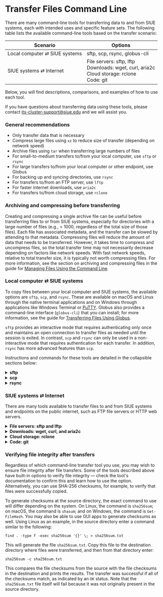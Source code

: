# Transfer Files Command Line

There are many command-line tools for transferring data to and from SIUE systems, each with intended uses and specific feature sets. The following table lists the available command-line tools based on the transfer scenario:

| Scenario | Options |
| --- | --- |
| Local computer ⇄ SIUE systems	| sftp, scp, rsync, globus-cli |
| SIUE systems ⇄ Internet	|   File servers: sftp, lftp<br>Downloads: wget, curl, aria2c<br>Cloud storage: rclone<br>Code: git<br>

Below, you will find descriptions, comparisons, and examples of how to use each tool.

If you have questions about transferring data using these tools, please contact its-cluster-support@siue.edu and we will assist you.

### General recommendations

- Only transfer data that is necessary
- Compress large files using `xz` to reduce size of transfer (depending on network speed)
- Archive files using `tar` when transferring large numbers of files
- For small-to-medium transfers to/from your local computer, use `sftp` or `rsync`
- For large transfers to/from your local computer or other endpoint, use Globus
- For backing up and syncing directories, use `rsync`
- For transfers to/from an FTP server, use `lftp`
- For faster internet downloads, use `aria2c`
- For transfers to/from cloud storage, use `rclone`

### Archiving and compressing before transferring

Creating and compressing a single archive file can be useful before transferring files to or from SIUE systems, especially for directories with a large number of files (e.g., > 1000, regardless of the total size of those files). Each file has associated metadata, and the transfer can be slowed by attending to that metadata. Compressing files will reduce the amount of data that needs to be transferred. However, it takes time to compress and uncompress files, so the total transfer time may not necessarily decrease depending on factors like network speeds. With fast network speeds, relative to total transfer size, it is typically not worth compressing files. For more information, see the section on archiving and compressing files in the guide for [Managing Files Using the Command Line](user_guides/data_management/manage_files_command_line?id=archiving-and-compressing-files).

### Local computer ⇄ SIUE systems

To copy files between your local computer and SIUE systems, the available options are `sftp`, `scp`, and `rsync`. These are available on macOS and Linux through the native terminal applications and on Windows through applications like Windows Terminal or [PuTTY](https://www.putty.org/). Globus also provides a command-line interface (`globus-cli`) that you can install; for more information, see the guide for [Transferring Files Using Globus](user_guides/data_management/transfer_files_globus.md).

`sftp` provides an interactive mode that requires authenticating only once and maintains an open connection to transfer files as needed until the session is exited. In contrast, `scp` and `rsync` can only be used in a non-interactive mode that requires authentication for each transfer. In addition, `rsync` has more advanced features than `scp`.

Instructions and commands for these tools are detailed in the collapsible sections below:

<details>
  <summary>
    <b>sftp</b>
  </summary>

#### Using sftp

`sftp` is a client program for transferring files using the Secure File Transfer Protocol (SFTP). It can be used in interactive or non-interactive modes to copy files between two computers over a network, one local and one remote. In interactive mode, it requires an initial login and authentication, but your session will remain open until you exit or are otherwise disconnected. You will remain connected to SIUE systems with the ability to upload (`put`) and download (`get`) files without further authentication. This is a benefit of using `sftp` compared to the other command-line transfer tools.

To use `sftp` in interactive mode, from your local computer, first log in to a SIUE node like dtn.hpc.siue.edu authenticate via e-ID password:

```
sftp miwalls@dtn.hpc.siue.edu
```

If it is your first time logging in, you will be asked "Are you sure you want to continue connecting (yes/no)?". Enter "yes". You will see the following once you are connected:

```
Connected to dtn.hpc.siue.edu.
sftp>
```

Enter the `help` command to view all the available commands. Use commands like `pwd`, `ls`, and `cd`, and their local equivalents `lpwd`, `lls`, and `lcd`, to navigate to the source and destination directories for file transfers.

#### Navigating locally

```
sftp> lpwd
Local working directory: /home/miwalls
sftp> lcd myimages
sftp> lls
myplot1.jpg myplot2.jpg
```

#### Navigating remotely
```
sftp> pwd
Remote working directory: /home/miwalls
sftp> cd /scratch/miwalls/images
```

#### Uploading file/directory from local computer to SIUE systems

To upload a file, use the `put`command:

```
sftp> put myplot1.jpg myplot.jpg
Uploading myplot1.jpg to /scratch/miwalls/myplot.jpg
myplot1.jpg                                 100%   10KB   2.4MB/s   00:01    
```

To upload a directory, recursively, add the `-R` option and specify the path to the local directory (e.g., `put -R dir`).

#### Downloading file/directory from SIUE systems to local computer

To download a file, use the `get`command:

```
sftp> get myplot3.jpg myplot3.jpg
Fetching /scratch/miwalls/myplot3.jpg to myplot3.jpg
/scratch/miwalls/myplot3.jpg                100%   10KB   2.4MB/s   00:01    
```

To download a directory, recursively, add the `-R` option and specify the path to the remote directory (e.g., `get -R dir`).

</details>

<details>
  <summary>
    <b>scp</b>
  </summary>

#### Using scp

`scp`is a client program for transferring files using the Secure Copy Protocol (SCP). It copies files between two computers over a network, one local and one remote.

?> Note: Unlike `sftp`, login and authentication are requested for each use of the scpcommand.

A generic `scp` command is:

```
scp <options> source destination
```

where `source` and `destination` are file or directory paths and one of these is on a remote host where the syntax becomes `host:path`. With SIUE systems, the host is a login or transfer node. When the command is submitted, you will first need to enter your password and complete the Duo authentication, and then the transfer will begin.

To **upload** a local file to your project directory, for example, the destination is on a remote host. From your local computer, enter a command like the following:

```
scp /home/tommy/data.csv miwalls@dtn.hpc.siue.edu:/project/miwalls
```

To upload a directory, recursively, add the `-r` option and specify a local directory as the source.

To **download** a file from your project directory, for example, the source is on a remote host. From your local computer, enter a command like the following:

```
scp miwalls@dtn.hpc.siue.edu:/project/miwalls/data.csv /home/miwalls
```

To download a directory, recursively, add the `-r` option and specify a directory on the host as the source.

#### scp options

For large transfers, consider adding the `-C` option, which will compress the source files before transferring and automatically uncompress them after they are copied to the destination.

Enter `man scp` for more information and to view all available options.

</details>

<details>
  <summary>
    <b>rsync</b>
  </summary>

#### Using rsync
[Rsync](https://rsync.samba.org/) is a fast and versatile transfer tool for synchronizing files and directories. It is typically used to copy, sync, and back up directories between two computers over a network, one local and one remote, but it can also be used for local copying and syncing. It uses a delta-transfer algorithm to minimize the amount of data that needs to be transferred; only new or modified files in a directory will be transferred. By default, Rsync will use SSH to securely transfer files over network.

?> Note: Unlike `sftp`, login and authentication are requested for each use of the `rsync` command.

A generic `rsync` command is:

```
rsync <options> source destination
```

where `source` and `destination` are file or directory paths and one of these is on a remote host where the syntax becomes `host:path`. With SIUE systems, the host is a login or transfer node. When the command is submitted, you will first need to enter your e-ID password, then the transfer will begin.

To **upload** a local directory to your project directory, for example, the destination is on a remote host. From your local computer, enter a command like the following:

```
rsync -avh /home/miwalls/data miwalls@dtn.hpc.siue.edu.edu:/project/miwalls
```

To **download** a directory from your project directory, for example, the source is on a remote host. From your local computer, enter a command like the following:

```
rsync -avh miwalls@dtn.hpc.siue.edu:/project/miwalls/data /home/miwalls
```

The `-a` option enables archive mode, which recursively transfers directories and preserves permissions and modification times for files. The `-v` option enables verbose mode, which prints a log of the transfer. The `-h` option prints transfer size and related information in a human-readable format.

After making changes to a source directory, simply enter the same `rsync` command again to sync the destination directory. If files deleted from the source should also be deleted from the destination, add the `--del` option.

Please note that the `rsync` command is sensitive to a trailing `/` on the source directory (e.g., data vs data/). If not included, it will copy the directory as well as its contents to the destination directory as a new subdirectory. If included, it will not copy the directory itself but only the contents to the destination directory.

#### rsync options
Rsync provides many other options than those used in the examples above. Here are some other useful options:

| Option | Description |
| --- | --- |
| --del	| Delete files from destination if deleted from source |
| -z or --compress| Compress files during transfer |
| --append-verify | Keep, check, and update partially transferred files |
| --progress | Display progress of file transfers |
| --stats	| Print transfer statistics |

For transfers of large files that may take a long time, consider adding the `-z` option to compress files as well as the `--append-verify` option, which will keep partially transferred files. If the transfer is interrupted, re-entering the same command will restart the transfer where it stopped and append data to the partial file.

Enter `man rsync` or `rsync --help` for more more information and to view all available options.

Note: If you experience issues with disconnections during an `rsync` transfer, try adding the option `--timeout=60` to keep the connection alive for 60 seconds in case the transfer idles. Sometimes network latency can cause disconnects.

</details>

### SIUE systems ⇄ Internet

There are many tools available to transfer files to and from SIUE systems and endpoints on the public internet, such as FTP file servers or HTTP web servers.

<details>
  <summary>
    <b>File servers: sftp and lftp</b>
  </summary>

#### Using sftp and lftp

For file servers that use the SFTP protocol, you can use the `sftp` program to transfer files. Examples of how to use `sftp` can be found in the previous section on `sftp` above, with the only difference being the remote server that you interact with.

For file servers that use FTP, SFTP, or other FTP-like protocols, you can use the `lftp` module to transfer files. The `lftp` program has a similar interface and commands to `sftp` but has additional features, including multi-connection and parallel downloads. For more information and available options, enter `man lftp` or see the official [lftp documentation](https://lftp.yar.ru/).

The `wget`, `curl`, and `aria2c` programs can also be used to non-interactively download files from FTP or SFTP servers. The `sftp`, `lftp`, and `curl` programs can also be used to non-interactively upload files to FTP or SFTP servers.

</details>

<details>
  <summary>
    <b>Downloads: wget, curl, and aria2c</b>
  </summary>

#### Using wget, curl, and aria2c

The main tools focused on downloading files from the web (i.e., from sources using HTTP and HTTPS protocols, like web sites) are `wget`, `curl`, and `aria2c`. They can also be used to non-interactively download files from FTP or SFTP servers.

In general, `wget` is the simplest to use, `curl` offers more advanced features useful in scripting, and `aria2c` offers multi-connection and parallel downloads to improve the speed of large transfers.

#### Using wget
For simple file downloads from the web, the `wget` program is the easiest to use. Just provide the URL to the file:

```
wget <url>
```

Enter `man wget` or `wget --help` for more information and to view all available options.

#### Using curl

The `curl` program supports more protocols and provides more advanced features for downloading (and uploading) files, especially for scripting purposes. For a simple file download, use the `-O` option and provide the URL to the file:

```
curl -O <url>
```

Without the `-O` option, `curl` will simply print the contents to the screen. This is the default behavior and is useful when piping the contents of a file as input into another command.

Enter `man curl` or `curl --help` for more information and to view all available options. For even more information, see the official [curl documentation](https://curl.se/).

#### Using aria2c

For large downloads, the `aria2c` program is a better choice because it offers multi-connection and parallel downloads that can reduce transfer times. For a simple file download, just provide the URL to the file:

```
aria2c <url>
```

For a large file, add the `-x` option to use multiple connections to the file that will reduce the download time. For example, the following command opens 4 connections:

```
aria2c -x4 <url>
```

You can also specify a list of URLs in a file using the `-i` option and then use the `-j` option to specify the number of files to download in parallel. For example, given a file urls.txt that lists a URL to a file on each line, the following command will download 4 of these files concurrently:

```
aria2c -i urls.txt -j4
```

Enter `man aria2c` or `aria2c --help` for more information and to view all available options. For even more information, see the official [aria2 documentation](https://aria2.github.io/).

</details>

<details>
  <summary>
    <b>Cloud storage: rclone</b>
  </summary>

#### Using rclone

For cloud storage, you can use the `rclone` module to transfer files. This requires some initial setup and configuration. For more information, see the guide for [Transferring Files Using Rclone](user_guides/data_management/transfer_files_rclone.md).

</details>

<details>
  <summary>
    <b>Code: git</b>
  </summary>

#### Using git

[Git](https://git-scm.com/) is a source-code management program useful for version control and collaborative development. You can use `git` commands to manage code repositories and push and pull changes to and from CARC systems. We recommend using a central remote repository at services like GitHub, GitLab, or BitBucket. You can develop code directly on CARC systems in a Git repository in one of your directories and use the remote repository to back up and sync changes. You can also develop code on your local computer as part of a Git repository, push changes to a remote repository, log in to SIUE systems, and pull the changes to the corresponding repository located in one of your directories.

Enter `man git` or `git --help` for more information. For even more information, see the official [Git documentation](https://git-scm.com/doc).

</details>

### Verifying file integrity after transfers

Regardless of which command-line transfer tool you use, you may wish to ensure file integrity after file transfers. Some of the tools described above have built-in options to verify file integrity — check the tool's documentation to confirm this and learn how to use the option. Alternatively, you can use SHA-256 checksums, for example, to verify that files were successfully copied.

To generate checksums at the source directory, the exact command to use will differ depending on the system. On Linux, the command is `sha256sum`; on macOS, the command is `shasum`; and on Windows, the command is `Get-FileHash`. You may also be able to use GUI apps to generate checksums as well. Using Linux as an example, in the source directory enter a command similar to the following:

```
find . -type f -exec sha256sum '{}' \; > sha256sum.txt
```

This will generate the file `sha256sum.txt`. Copy this file to the destination directory where files were transferred, and then from that directory enter:

```
sha256sum -c sha256sum.txt
```

This compares the file checksums from the source with the file checksums in the destination and prints the results. The transfer was successful if all of the checksums match, as indicated by an `OK` status. Note that the `sha256sum.txt` file itself will fail because it was not originally present in the source directory.
